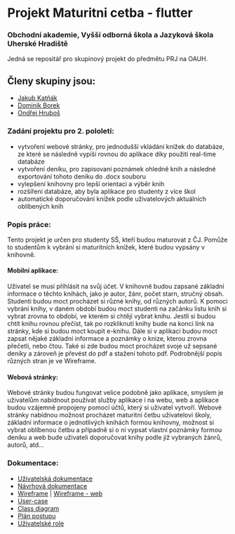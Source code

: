 # Projekt Maturitni cetba - flutter
### Obchodní akademie, Vyšší odborná škola a Jazyková škola Uherské Hradiště
 
Jedná se repositář pro skupinový projekt do předmětu PRJ na OAUH.
 
## Členy skupiny jsou:

- [Jakub Katňák](https://github.com/JakubKatrnak)
- [Dominik Borek](https://github.com/Hellman666)
- [Ondřej Hruboš](https://github.com/hruboson)

### Zadání projektu pro 2. pololetí:
- vytvoření webové stránky, pro jednodušší vkládání knížek do databáze, ze které se následně vypíší rovnou do aplikace díky použití real-time databáze
- vytvoření deníku, pro zapisovaní poznámek ohledně knih a následné exportování tohoto deníku do .docx souboru
- vylepšení knihovny pro lepší orientaci a výběr knih
- rozšíření databáze, aby byla aplikace pro studenty z více škol
- automatické doporučování knížek podle uživatelových aktuálních oblíbených knih

### Popis práce: 
<p>
Tento projekt je určen pro studenty SŠ, kteří budou maturovat z ČJ. Pomůže to studentům k vybrání si maturitních knížek, které budou vypsány v knihovně.
</p>

#### Mobilní aplikace:
<p>
Uživatel se musí příhlásit na svůj účet. V knihovně budou zapsané základní informace o těchto knihách, jako je autor, žánr, počet starn, stručný obsah. Studenti budou moct procházet si různé knihy, od různých autorů. K pomoci vybrání knihy, v daném období budou moct studenti na začánku listu knih si vybrat zrovna to období, ve kterém si chtějí vybrat knihu. Jestli si budou chtít knihu rovnou přečíst, tak po rozkliknutí knihy bude na konci link na stránky, kde si budou moct koupit e-knihu. Dále si v aplikaci budou moct zapsat nějaké základní informace a poznámky o knize, kterou zrovna přečetli, nebo čtou. Také si zde budou moct procházet svoje už sepsané deníky a zároveň je převést do pdf a stažení tohoto pdf. Podrobnější popis různých stran je ve Wireframe. 
</p>

#### Webová stránky:
<p>
Webové stránky budou fungovat velice podobně jako aplikace, smyslem je uživatelům nabídnout používat služby aplikace i na webu, web a aplikace budou vzájemně propojeny pomocí účtů, který si uživatel vytvoří. Webové stránky nabídnou možnost procházet maturitní četbu uživatelovi školy, základní informace o jednotlivých knihách formou knihovny, možnost si vybrat oblíbenou četbu a případně si o ní vypsat vlastní poznámky formou deníku a web bude uživateli doporučovat knihy podle již vybraných žánrů, autorů, atd... 
</p>

### Dokumentace:
- [Uživatelská dokumentace](../main/doc/uzivatelska_dokumentace.pdf)
- [Návrhová dokumentace](../main/doc/design.md)
- [Wireframe](../main/doc/wireframe.png) | [Wireframe - web](../main/website/doc/wireframe-png.png)
- [User-case](../main/doc/diagram.png)
- [Class diagram](../main/doc/diagram_trid.png)
- [Plán postupu](../main/doc/plan.md)
- [Uživatelské role](../main/doc/person.md)
